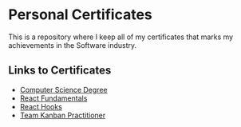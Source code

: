 # Personal Certificates

This is a repository where I keep all of my certificates that marks my achievements in the Software industry. 

## Links to Certificates
- [Computer Science Degree](other/computer-science-degree.pdf)
- [React Fundamentals](epicReact/react-fundamentals.pdf)
- [React Hooks](epicReact/react-hooks.pdf)
- [Team Kanban Practitioner](other/team-kanban-practitioner.pdf)
